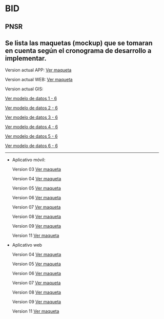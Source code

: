 # BID

## PNSR
  Se lista las maquetas (mockup) que se tomaran en cuenta según el cronograma de desarrollo a implementar.
  -------------------
  
  Version actual APP: [Ver maqueta](https://gisdeveloperssac.github.io/MockupBID_Monitoreo/Movil/Version/index.html)
  
  Version actual WEB: [Ver maqueta](https://gisdeveloperssac.github.io/MockupBID_Monitoreo/Web/Version/index.html)
  
  Version actual GIS: 
  
  [Ver modelo de datos 1 - 6](https://gisdeveloperssac.github.io/MockupBID_Monitoreo/GIS/SIRWASH_01_06.html)
  
  [Ver modelo de datos 2 - 6](https://gisdeveloperssac.github.io/MockupBID_Monitoreo/GIS/SIRWASH_02_06.html)
  
  [Ver modelo de datos 3 - 6](https://gisdeveloperssac.github.io/MockupBID_Monitoreo/GIS/SIRWASH_03_06.html)
  
  [Ver modelo de datos 4 - 6](https://gisdeveloperssac.github.io/MockupBID_Monitoreo/GIS/SIRWASH_04_06.html)
  
  [Ver modelo de datos 5 - 6](https://gisdeveloperssac.github.io/MockupBID_Monitoreo/GIS/SIRWASH_05_06.html)
  
  [Ver modelo de datos 6 - 6](https://gisdeveloperssac.github.io/MockupBID_Monitoreo/GIS/SIRWASH_06_06.html)
  
  
  -------------------
  
- Aplicativo móvil:

  Version 03 [Ver maqueta](https://gisdeveloperssac.github.io/MockupBID_Monitoreo/Movil/Version03/index.html)
  
  Version 04 [Ver maqueta](https://gisdeveloperssac.github.io/MockupBID_Monitoreo/Movil/Version04/index.html)
  
  Version 05 [Ver maqueta](https://gisdeveloperssac.github.io/MockupBID_Monitoreo/Movil/Version05/index.html)
  
  Version 06 [Ver maqueta](https://gisdeveloperssac.github.io/MockupBID_Monitoreo/Movil/Version06/index.html)
  
  Version 07 [Ver maqueta](https://gisdeveloperssac.github.io/MockupBID_Monitoreo/Movil/Version07/index.html)
  
  Version 08 [Ver maqueta](https://gisdeveloperssac.github.io/MockupBID_Monitoreo/Movil/Version08/index.html)
  
  Version 09 [Ver maqueta](https://gisdeveloperssac.github.io/MockupBID_Monitoreo/Movil/Version09/index.html)
  
  Version 11 [Ver maqueta](https://gisdeveloperssac.github.io/MockupBID_Monitoreo/Movil/Version11/index.html)

- Aplicativo web

  Version 04 [Ver maqueta](https://gisdeveloperssac.github.io/MockupBID_Monitoreo/Web/VersionWeb_04/index.html)
  
  Version 05 [Ver maqueta](https://gisdeveloperssac.github.io/MockupBID_Monitoreo/Web/VersionWeb_05/index.html)
  
  Version 06 [Ver maqueta](https://gisdeveloperssac.github.io/MockupBID_Monitoreo/Web/VersionWeb_06/index.html)
  
  Version 07 [Ver maqueta](https://gisdeveloperssac.github.io/MockupBID_Monitoreo/Web/VersionWeb_07/index.html)
  
  Version 08 [Ver maqueta](https://gisdeveloperssac.github.io/MockupBID_Monitoreo/Web/VersionWeb_08/index.html)
  
  Version 09 [Ver maqueta](https://gisdeveloperssac.github.io/MockupBID_Monitoreo/Web/VersionWeb_09/index.html)

  Version 11 [Ver maqueta](https://gisdeveloperssac.github.io/MockupBID_Monitoreo/Web/VersionWeb_11/index.html)
